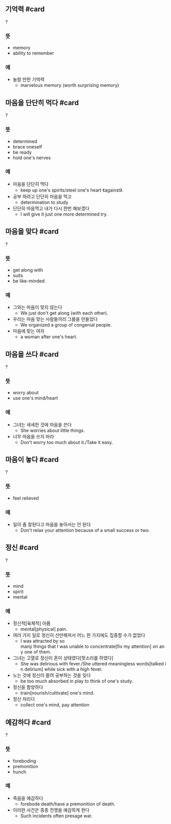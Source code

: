 ## 기억력 #card
?
### 뜻
- memory
- ability to remember
### 예
- 놀랄 만한 기억력
	- marvelous memory (worth surprising memory)
<!--SR:!2024-10-18,45,290-->

## 마음을 단단히 먹다 #card
?
### 뜻
- determined
- brace oneself
- be ready
- hold one's nerves
### 예
- 마음을 단단히 먹다
	- keep up one's spirits/steel one's heart 《against》.
- 공부 하려고 단단히 마음을 먹고
	- determination to study
- 단단히 마음먹고 내가 다시 한번 해보겠다
	- I will give it just one more determined try.
<!--SR:!2024-09-25,21,268-->

## 마음을 맞다 #card
?
### 뜻
- get along with
- suits
- be like-minded
### 예
- 그와는 마음이 맞지 않는다
	- We just don't get along (with each other).
- 우리는 마음 맞는 사람들끼리 그룹을 만들었다
	- We organized a group of congenial people.
- 마음에 맞는 여자
	- a woman after one's heart.
<!--SR:!2024-09-08,5,248-->

## 마음을 쓰다 #card
?
### 뜻
- worry about
- use one's mind/heart
### 예
- 그녀는 세세한 것에 마음을 쓴다
	- She worries about little things.
- 너무 마음을 쓰지 마라
	- Don't worry too much about it./Take it easy.
<!--SR:!2024-09-16,12,248-->

## 마음이 놓다 #card
?
### 뜻
- feel relieved
### 예
- 일이 좀 잘된다고 마음을 놓아서는 안 된다
	- Don't relax your attention because of a small success or two.
<!--SR:!2024-10-01,50,310-->

## 정신 #card
?
### 뜻
- mind
- spirit
- mental
### 예
- 정신적[육체적] 아픔
	- mental[physical] pain.
- 여러 가지 일로 정신이 산만해져서 어느 한 가지에도 집중할 수가 없었다
	- I was attracted by so many things that I was unable to concentrate[fix my attention] on any one of them.
- 그녀는 고열로 정신이 혼미 상태였다[헛소리를 하였다]
	- She was delirious with fever./She uttered meaningless words[talked in delirium] while sick with a high fever.
- 노는 것에 정신이 팔려 공부하는 것을 잊다
	- be too much absorbed in play to think of one's study.
- 정신을 함양하다
	- train[nourish/cultivate] one's mind.
- 정신 차리다
	- collect one's mind, pay attention
<!--SR:!2024-09-19,11,232-->

## 예감하다 #card
?
### 뜻
- foreboding
- premonition
- hunch
### 예
- 죽음을 예감하다
	- forebode death/have a premonition of death.
- 이러한 사건은 종종 전쟁을 예감하게 한다
	- Such incidents often presage war.

